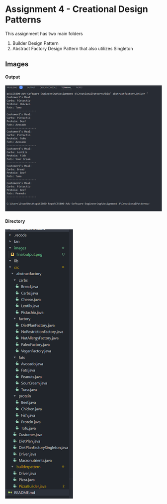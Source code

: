 # Assignment 4 - Creational Design Patterns
This assignment has two main folders
1. Builder Design Pattern
2. Abstract Factory Design Pattern that also utilizes Singleton

## Images
#### Output
![OutputImage](images\finaloutput.png)
#### Directory
![DirectoryImage](images\directory.png)
